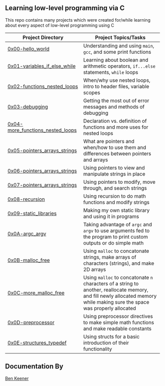 Learning low-level programming via C
----
This repo contains many projects which were created for/while learning about every aspect of low-level programming using C

Project Directory | Project Topics/Tasks
------------------|---------------------
[0x00-hello_world](https://github.com/bean710/holbertonschool-low_level_programming/tree/master/0x00-hello_world) | Understanding and using `main`, `gcc`, and some print functions
[0x01-variables_if_else_while](https://github.com/bean710/holbertonschool-low_level_programming/tree/master/0x01-variables_if_else_while) | Learning about boolean and arithmetic operators, `if...else` statements, `while` loops
[0x02-functions_nested_loops](https://github.com/bean710/holbertonschool-low_level_programming/tree/master/0x02-functions_nested_loops) | When/why use nested loops, intro to header files, variable scopes
[0x03-debugging](https://github.com/bean710/holbertonschool-low_level_programming/tree/master/0x03-debugging) | Getting the most out of error messages and methods of debugging
[0x04-more_functions_nested_loops](https://github.com/bean710/holbertonschool-low_level_programming/tree/master/0x04-more_functions_nested_loops) | Declaration vs. definition of functions and more uses for nested loops
[0x05-pointers_arrays_strings](https://github.com/bean710/holbertonschool-low_level_programming/tree/master/0x05-pointers_arrays_strings) | What are pointers and when/how to use them and differences between pointers and arrays
[0x06-pointers_arrays_strings](https://github.com/bean710/holbertonschool-low_level_programming/tree/master/0x06-pointers_arrays_strings) | Using pointers to view and manipulate strings in place
[0x07-pointers_arrays_strings](https://github.com/bean710/holbertonschool-low_level_programming/tree/master/0x07-pointers_arrays_strings) | Using pointers to modify, move through, and search strings
[0x08-recursion](https://github.com/bean710/holbertonschool-low_level_programming/tree/master/0x08-recursion) | Using recursion to do math functions and modify strings
[0x09-static_libraries](https://github.com/bean710/holbertonschool-low_level_programming/tree/master/0x09-static_libraries) | Making my own static library and using it in programs
[0x0A-argc_argv](https://github.com/bean710/holbertonschool-low_level_programming/tree/master/0x0A-argc_argv) | Taking advantage of `argc` and `argv` to use arguments fed to the program to print custom outputs or do simple math
[0x0B-malloc_free](https://github.com/bean710/holbertonschool-low_level_programming/tree/master/0x0B-malloc_free) | Using `malloc` to concatonate strings, make arrays of characters (strings), and make 2D arrays
[0x0C-more_malloc_free](https://github.com/bean710/holbertonschool-low_level_programming/tree/master/0x0C-more_malloc_free) | Using `malloc` to concatonate `n` characters of a string to another, reallocate memory, and fill newly allocated memory while making sure the space was properly allocated
[0x0D-preprocessor](https://github.com/bean710/holbertonschool-low_level_programming/tree/master/0x0D-preprocessor) | Using preprocessor directives to make simple math functions and make readable constants
[0x0E-structures_typedef](https://github.com/bean710/holbertonschool-low_level_programming/tree/master/0x0E-structures_typedef) | Using structs for a basic introduction of their functionality

Documentation By
---
[Ben Keener](https://github.com/bean710/)
